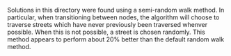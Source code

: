Solutions in this directory were found using a semi-random walk method. In
particular, when transitioning between nodes, the algorithm will choose to
traverse streets which have never previously been traversed whenver possible.
When this is not possible, a street is chosen randomly. This method appears
to perform about 20% better than the default random walk method.